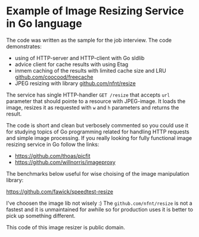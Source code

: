 # Example of Image Resizing Service in Go language

The code was written as the sample for the job interview. The code
demonstrates:
* using of HTTP-server and HTTP-client with Go sldlib
* advice client for cache results with using Etag
* inmem caching of the results with limited cache size and LRU [github.com/coocood/freecache](https://github.com/coocood/freecache)
* JPEG resizing with library
  [github.com/nfnt/resize](https://github.com/nfnt/resize)


The service has single HTTP-handler `GET /resize` that accepts `url`
parameter that should pointe to a resource with JPEG-image. It loads
the image, resizes it as requested with `w` and `h` parameters and
returns the result.

The code is short and clean but verbosely commented so you could use
it for studying topics of Go programming related for handling HTTP
requests and simple image processing. If you really looking for fully
functional image resizing service in Go follow the links:

* https://github.com/thoas/picfit
* https://github.com/willnorris/imageproxy

The benchmarks below useful for wise choising of the image
manipulation library:

https://github.com/fawick/speedtest-resize

I've choosen the image lib not wisely :) The `github.com/nfnt/resize`
is not a fastest and it is unmaintained for awhile so for production
uses it is better to pick up something different.

This code of this image resizer is public domain.
